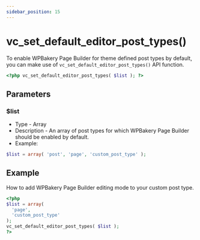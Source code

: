 ```yaml
---
sidebar_position: 15
---
```


# vc_set_default_editor_post_types()

To enable WPBakery Page Builder for theme defined post types by default, you can make use of `vc_set_default_editor_post_types()` API function.

```php
<?php vc_set_default_editor_post_types( $list ); ?>
```

## Parameters

### $list

* Type - Array
* Description - An array of post types for which WPBakery Page Builder should be enabled by default.
* Example:
```php
$list = array( 'post', 'page', 'custom_post_type' );
```

## Example
How to add WPBakery Page Builder editing mode to your custom post type.

```php
<?php
$list = array(
  'page',
  'custom_post_type'
);
vc_set_default_editor_post_types( $list );
?>
```
